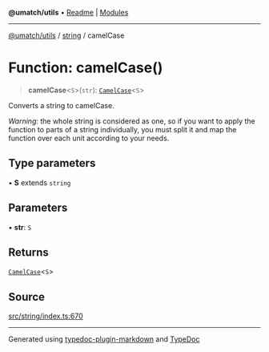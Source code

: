 **@umatch/utils** • [Readme](../../index.md) \| [Modules](../../modules.md)

***

[@umatch/utils](../../modules.md) / [string](../index.md) / camelCase

# Function: camelCase()

> **camelCase**\<`S`\>(`str`): [`CamelCase`](../type-aliases/CamelCase.md)\<`S`\>

Converts a string to camelCase.

*Warning*: the whole string is considered as one, so if you want to
apply the function to parts of a string individually, you must
split it and map the function over each unit according to your needs.

## Type parameters

• **S** extends `string`

## Parameters

• **str**: `S`

## Returns

[`CamelCase`](../type-aliases/CamelCase.md)\<`S`\>

## Source

[src/string/index.ts:670](https://github.com/umatch-oficial/utils/blob/4c813c4/src/string/index.ts#L670)

***

Generated using [typedoc-plugin-markdown](https://www.npmjs.com/package/typedoc-plugin-markdown) and [TypeDoc](https://typedoc.org/)
